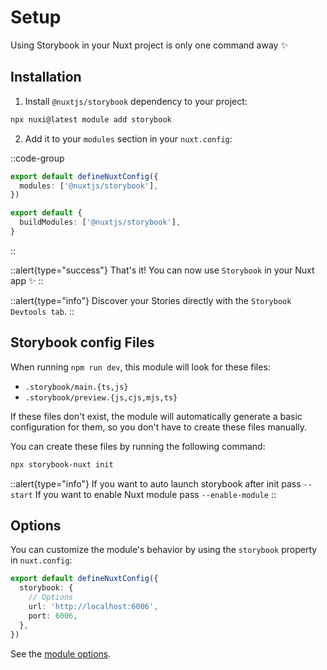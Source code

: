 # Setup

Using Storybook in your Nuxt project is only one command away ✨

## Installation

1. Install `@nuxtjs/storybook` dependency to your project:

```bash
npx nuxi@latest module add storybook
```

2. Add it to your `modules` section in your `nuxt.config`:

::code-group

```ts [nuxt.config (Nuxt 3)]
export default defineNuxtConfig({
  modules: ['@nuxtjs/storybook'],
})
```

```ts [nuxt.config (Nuxt 2)]
export default {
  buildModules: ['@nuxtjs/storybook'],
}
```

::

::alert{type="success"}
That's it! You can now use `Storybook` in your Nuxt app ✨
::

::alert{type="info"}
Discover your Stories directly with the `Storybook Devtools tab`.
::

## Storybook config Files

When running `npm run dev`, this module will look for these files:

- `.storybook/main.{ts,js}`
- `.storybook/preview.{js,cjs,mjs,ts}`

If these files don't exist, the module will automatically generate a basic configuration for them, so you don't have to create these files manually.

You can create these files by running the following command:

```bash
npx storybook-nuxt init
```

::alert{type="info"}
If you want to auto launch storybook after init pass `--start`
If you want to enable Nuxt module pass `--enable-module`
::

## Options

You can customize the module's behavior by using the `storybook` property in `nuxt.config`:

```ts [nuxt.config]
export default defineNuxtConfig({
  storybook: {
    // Options
    url: 'http://localhost:6006',
    port: 6006,
  },
})
```

See the [module options](/getting-started/options).
